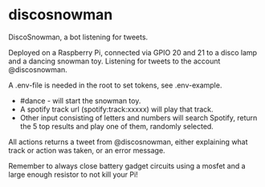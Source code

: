 # discosnowman
DiscoSnowman, a bot listening for tweets.

Deployed on a Raspberry Pi, connected via GPIO 20 and 21 to a disco lamp and a dancing snowman toy. Listening for tweets to the account @discosnowman.

A .env-file is needed in the root to set tokens, see .env-example.

- #dance - will start the snowman toy.
- A spotify track url (spotify:track:xxxxx) will play that track.
- Other input consisting of letters and numbers will search Spotify, return the 5 top results and play one of them, randomly selected.

All actions returns a tweet from @discosnowman, either explaining what track or action was taken, or an error message.

Remember to always close battery gadget circuits using a mosfet and a large enough resistor to not kill your Pi!